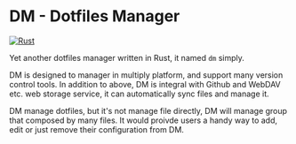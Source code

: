 # DM - Dotfiles Manager

[![Rust](https://github.com/mslxl/dm/actions/workflows/rust.yml/badge.svg)](https://github.com/mslxl/dm/actions/workflows/rust.yml)

Yet another dotfiles manager written in Rust, it named `dm` simply.

DM is designed to manager in multiply platform, and support many version control tools. In addition to above,
DM is integral with Github and WebDAV etc. web storage service, it can automatically sync files and manage it.

DM manage dotfiles, but it's not manage file directly, DM will manage group that composed by many files. It would proivde users a handy way to add, edit or just remove their configuration from DM.
